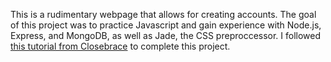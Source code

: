 This is a rudimentary webpage that allows for creating accounts. The goal of this project was to practice Javascript and gain experience with Node.js, Express, and MongoDB, as well as Jade, the CSS preproccessor. I followed [this tutorial from Closebrace](https://closebrace.com/tutorials/2017-03-02/the-dead-simple-step-by-step-guide-for-front-end-developers-to-getting-up-and-running-with-nodejs-express-and-mongodb) to complete this project.

